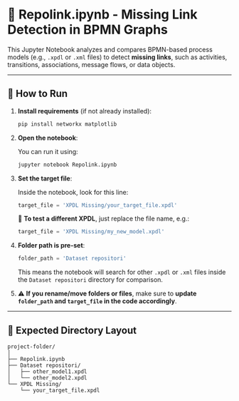 
# 🧪 Repolink.ipynb - Missing Link Detection in BPMN Graphs

This Jupyter Notebook analyzes and compares BPMN-based process models (e.g., `.xpdl` or `.xml` files) to detect **missing links**, such as activities, transitions, associations, message flows, or data objects.

---

## 🔧 How to Run

1. **Install requirements** (if not already installed):

   ```bash
   pip install networkx matplotlib
   ```

2. **Open the notebook**:

   You can run it using:

   ```bash
   jupyter notebook Repolink.ipynb
   ```

3. **Set the target file**:

   Inside the notebook, look for this line:

   ```python
   target_file = 'XPDL Missing/your_target_file.xpdl'
   ```

   🔁 **To test a different XPDL**, just replace the file name, e.g.:

   ```python
   target_file = 'XPDL Missing/my_new_model.xpdl'
   ```

4. **Folder path is pre-set**:

   ```python
   folder_path = 'Dataset repositori'
   ```

   This means the notebook will search for other `.xpdl` or `.xml` files inside the `Dataset repositori` directory for comparison.

5. ⚠️ **If you rename/move folders or files**, make sure to **update `folder_path` and `target_file` in the code accordingly**.

---

## 📂 Expected Directory Layout

```
project-folder/
│
├── Repolink.ipynb
├── Dataset repositori/
│   ├── other_model1.xpdl
│   └── other_model2.xpdl
└── XPDL Missing/
    └── your_target_file.xpdl
```

